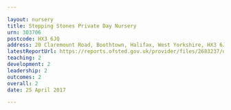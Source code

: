 ```yaml
---

layout: nursery
title: Stepping Stones Private Day Nursery
urn: 303706
postcode: HX3 6JQ
address: 20 Claremount Road, Boothtown, Halifax, West Yorkshire, HX3 6JQ
latestReportUrl: https://reports.ofsted.gov.uk/provider/files/2683237/urn/303706.pdf
teaching: 2
development: 2
leadership: 2
outcomes: 2
overall: 2
date: 25 April 2017

---
```

